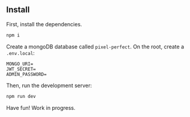 ## Install

First, install the dependencies.

```bash
npm i
```

Create a mongoDB database called `pixel-perfect`.
On the root, create a `.env.local`:

```env
MONGO_URI=
JWT_SECRET=
ADMIN_PASSWORD=
```

Then, run the development server:

```bash
npm run dev
```

Have fun! Work in progress.
